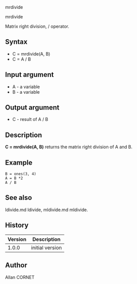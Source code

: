 



mrdivide


mrdivide

Matrix right division, / operator.

## Syntax

- C = mrdivide(A, B)
- C = A / B

## Input argument

 - A - a variable
 - B - a variable

## Output argument

 - C - result of A / B

## Description


  <p><b>C = mrdivide(A, B)</b> returns the matrix right division of A and B.</p>


## Example

```Nelson
B = ones(3, 4)
A = B *2
A / B
```

## See also

ldivide.md ldivide, mldivide.md mldivide.
## History

|Version|Description|
|------|------|
|1.0.0|initial version|


## Author

Allan CORNET



